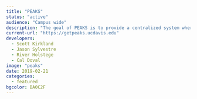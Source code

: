 ```yaml
---
title: "PEAKS"
status: "active"
audience: "Campus wide"
description: "The goal of PEAKS is to provide a centralized system where teams can plan and track their most critical resources, enabling them to answer difficult questions like exactly which keys and computers are assigned to a specific person, when they acknowledged receipt of those items, what rooms they can access with those keys, and much, much more."
current-url: "https://getpeaks.ucdavis.edu"
developers:
  - Scott Kirkland
  - Jason Sylvestre
  - River Holstege
  - Cal Doval
image: "peaks"
date: 2019-02-21
categories:
  - featured
bgcolor: BA0C2F
---
```

